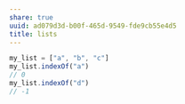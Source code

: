 ```yaml
---
share: true
uuid: ad079d3d-b00f-465d-9549-fde9cb55e4d5
title: lists
---
```

``` javascript
my_list = ["a", "b", "c"]
my_list.indexOf("a")
// 0
my_list.indexOf("d")
// -1
```